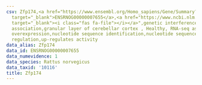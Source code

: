 ```yaml
---
csv: Zfp174,<a href="https://www.ensembl.org/Homo_sapiens/Gene/Summary?db=core;g=ENSRNOG00000007655"
  target="_blank">ENSRNOG00000007655</a>,<a href="https://www.ncbi.nlm.nih.gov/pubmed/30467350"
  target="_blank"><i class="fas fa-file"></i></a>",genetic interference,functional
  association,granular layer of cerebellar cortex , Healthy, RNA-seq assay, hsf-1
  overexpression,nucleotide sequence identification,nucleotide sequence identification,transcriptional
  regulation,up-regulates activity
data_alias: Zfp174
data_id: ENSRNOG00000007655
data_numevidence: 1
data_species: Rattus norvegicus
data_taxid: '10116'
title: Zfp174
---
```

